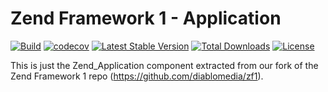 # Zend Framework 1 - Application

[![Build](https://github.com/diablomedia/zf1-application/workflows/Build/badge.svg?event=push)](https://github.com/diablomedia/zf1-application/actions?query=workflow%3ABuild+event%3Apush)
[![codecov](https://codecov.io/gh/diablomedia/zf1-application/branch/master/graph/badge.svg)](https://codecov.io/gh/diablomedia/zf1-application)
[![Latest Stable Version](https://poser.pugx.org/fragotesac/zf1-application/v/stable)](https://packagist.org/packages/fragotesac/zf1-application)
[![Total Downloads](https://poser.pugx.org/fragotesac/zf1-application/downloads)](https://packagist.org/packages/fragotesac/zf1-application)
[![License](https://poser.pugx.org/fragotesac/zf1-application/license)](https://packagist.org/packages/fragotesac/zf1-application)

This is just the Zend_Application component extracted from our fork of the Zend Framework 1 repo (https://github.com/diablomedia/zf1).

